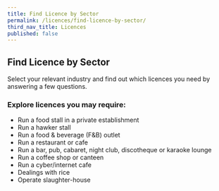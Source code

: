 ```yaml
---
title: Find Licence by Sector
permalink: /licences/find-licence-by-sector/
third_nav_title: Licences
published: false
---
```


## Find Licence by Sector

Select your relevant industry and find out which licences you need by answering a few questions.

### Explore licences you may require:

- Run a food stall in a private establishment
- Run a hawker stall
- Run a food & beverage (F&B) outlet
- Run a restaurant or cafe
- Run a bar, pub, cabaret, night club, discotheque or karaoke lounge
- Run a coffee shop or canteen
- Run a cyber/internet cafe
- Dealings with rice
- Operate slaughter-house

<script src="/jquery/jquery.min.js"></script>
<script src="/jquery/bp-menu-new-tab.js"></script>